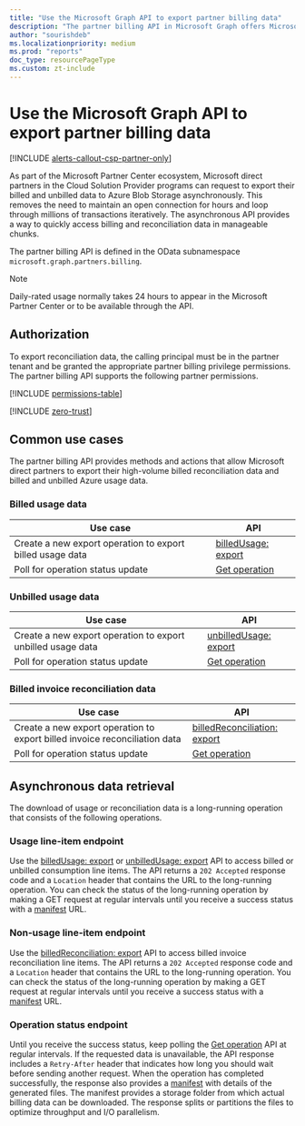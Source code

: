 ```yaml
---
title: "Use the Microsoft Graph API to export partner billing data"
description: "The partner billing API in Microsoft Graph offers Microsoft direct partners a faster, more efficient way to export their high-volume billed and unbilled Azure usage data."
author: "sourishdeb"
ms.localizationpriority: medium
ms.prod: "reports"
doc_type: resourcePageType
ms.custom: zt-include
---
```


# Use the Microsoft Graph API to export partner billing data

[!INCLUDE [alerts-callout-csp-partner-only](../includes/alerts-callout-csp-partner-only.md)]

As part of the Microsoft Partner Center ecosystem, Microsoft direct partners in the Cloud Solution Provider programs can request to export their billed and unbilled data to Azure Blob Storage asynchronously. This removes the need to maintain an open connection for hours and loop through millions of transactions iteratively. The asynchronous API provides a way to quickly access billing and reconciliation data in manageable chunks.

The partner billing API is defined in the OData subnamespace `microsoft.graph.partners.billing`.

> [!NOTE]
> Daily-rated usage normally takes 24 hours to appear in the Microsoft Partner Center or to be available through the API.

## Authorization

To export reconciliation data, the calling principal must be in the partner tenant and be granted the appropriate partner billing privilege permissions. The partner billing API supports the following partner permissions.

[!INCLUDE [permissions-table](../includes/permissions/partners-permissions.md)]

<!-- Start of: Link to ZT guidance: H2 section -->

[!INCLUDE [zero-trust](~/../azure_docs/includes/active-directory-zero-trust.md)]

<!-- End of: Link to ZT guidance -->


## Common use cases

The partner billing API provides methods and actions that allow Microsoft direct partners to export their high-volume billed reconciliation data and billed and unbilled Azure usage data.

### Billed usage data

| Use case | API |
|--|--|
| Create a new export operation to export billed usage data | [billedUsage: export](../api/partners-billing-billedusage-export.md) |
| Poll for operation status update | [Get operation](../api/partners-billing-operation-get.md) |

### Unbilled usage data

| Use case | API |
|--|--|
| Create a new export operation to export unbilled usage data | [unbilledUsage: export](../api/partners-billing-unbilledusage-export.md) |
| Poll for operation status update | [Get operation](../api/partners-billing-operation-get.md) |

### Billed invoice reconciliation data

| Use case | API |
|--|--|
| Create a new export operation to export billed invoice reconciliation data | [billedReconciliation: export](../api/partners-billing-billedreconciliation-export.md) |
| Poll for operation status update | [Get operation](../api/partners-billing-operation-get.md) |

## Asynchronous data retrieval

The download of usage or reconciliation data is a long-running operation that consists of the following operations.

### Usage line-item endpoint

Use the [billedUsage: export](../api/partners-billing-billedusage-export.md) or [unbilledUsage: export](../api/partners-billing-unbilledusage-export.md) API to access billed or unbilled consumption line items. The API returns a `202 Accepted` response code and a `Location` header that contains the URL to the long-running operation. You can check the status of the long-running operation by making a GET request at regular intervals until you receive a success status with a [manifest](../resources/partners-billing-manifest.md) URL.

### Non-usage line-item endpoint

Use the [billedReconciliation: export](../api/partners-billing-billedreconciliation-export.md) API to access billed invoice reconciliation line items. The API returns a `202 Accepted` response code and a `Location` header that contains the URL to the long-running operation. You can check the status of the long-running operation by making a GET request at regular intervals until you receive a success status with a [manifest](../resources/partners-billing-manifest.md) URL.

### Operation status endpoint

Until you receive the success status, keep polling the [Get operation](../api/partners-billing-operation-get.md) API at regular intervals. If the requested data is unavailable, the API response includes a `Retry-After` header that indicates how long you should wait before sending another request. When the operation has completed successfully, the response also provides a [manifest](../resources/partners-billing-manifest.md) with details of the generated files. The manifest provides a storage folder from which actual billing data can be downloaded. The response splits or partitions the files to optimize throughput and I/O parallelism.


<!-- {
  "type": "#page.annotation",
  "description": "Partner billing invoicing and reconciliation API overview",
  "keywords": "",
  "section": "documentation",
  "tocPath": "",
  "suppressions": [
    "Error: /resources/partners-billing-usageexport-api-overview.md:
      Exception processing links.
      Link Definition was null. Link text: !INCLUDE zero-trust (Parameter 'Definition')"
  ]
}-->
